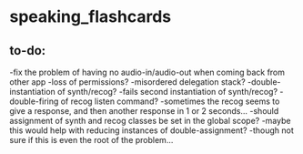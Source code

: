 # speaking_flashcards

## to-do:

-fix the problem of having no audio-in/audio-out when coming back from other app
  -loss of permissions?
  -misordered delegation stack?
  -double-instantiation of synth/recog?
  -fails second instantiation of synth/recog?
  -double-firing of recog listen command? 
    -sometimes the recog seems to give a response, and then another response in 1 or 2 seconds...
  -should assignment of synth and recog classes be set in the global scope?
    -maybe this would help with reducing instances of double-assignment?
    -though not sure if this is even the root of the problem...